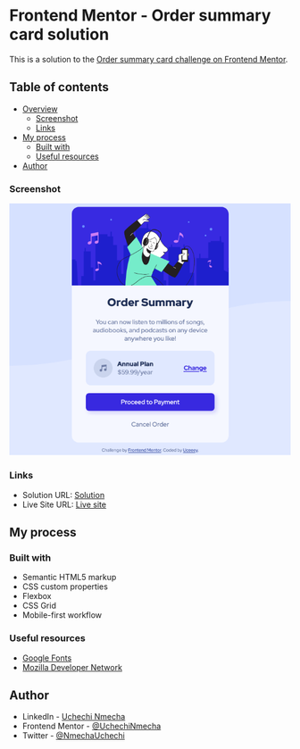 # Frontend Mentor - Order summary card solution

This is a solution to the [Order summary card challenge on Frontend Mentor](https://www.frontendmentor.io/challenges/order-summary-component-QlPmajDUj).

## Table of contents

- [Overview](#overview)
  - [Screenshot](#screenshot)
  - [Links](#links)
- [My process](#my-process)
  - [Built with](#built-with)
  - [Useful resources](#useful-resources)
- [Author](#author)

### Screenshot

![](./screenshot.png)

### Links

- Solution URL: [Solution](https://your-solution-url.com)
- Live Site URL: [Live site](https://order-summary-card-uc.netlify.app/)

## My process

### Built with

- Semantic HTML5 markup
- CSS custom properties
- Flexbox
- CSS Grid
- Mobile-first workflow

### Useful resources

- [Google Fonts](https://fonts.google.com/)
- [Mozilla Developer Network](https://developer.mozilla.org/en-US/)

## Author

- LinkedIn - [Uchechi Nmecha](https://www.linkedin.com/in/uchechi-nmecha-15743421b)
- Frontend Mentor - [@UchechiNmecha](https://www.frontendmentor.io/profile/UchechiNmecha)
- Twitter - [@NmechaUchechi](https://www.twitter.com/NmechaUchechi)
